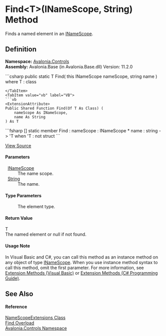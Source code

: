 # Find&lt;T&gt;(INameScope, String) Method


Finds a named element in an <a href="T_Avalonia_Controls_INameScope">INameScope</a>.



## Definition
**Namespace:** <a href="N_Avalonia_Controls">Avalonia.Controls</a>  
**Assembly:** Avalonia.Base (in Avalonia.Base.dll) Version: 11.2.0

<Tabs groupId="api-code-preview">
<TabItem value="csharp" label="C#">
```csharp
public static T Find<T>(
	this INameScope nameScope,
	string name
)
where T : class

```
</TabItem>
<TabItem value="vb" label="VB">
```vb
<ExtensionAttribute>
Public Shared Function Find(Of T As Class) ( 
	nameScope As INameScope,
	name As String
) As T
```
</TabItem>
<TabItem value="fsharp" label="F#">
```fsharp
[<ExtensionAttribute>]
static member Find : 
        nameScope : INameScope * 
        name : string -> 'T  when 'T : not struct
```
</TabItem>
</Tabs>



<a href="https://github.com/AvaloniaUI/Avalonia/tree/master/src/Avalonia.Base/Controls/NameScopeExtensions.cs#L22" title="View the source code">View Source</a>



#### Parameters
<dl><dt>  <a href="T_Avalonia_Controls_INameScope">INameScope</a></dt><dd>The name scope.</dd><dt>  <a href="https://learn.microsoft.com/dotnet/api/system.string" target="_blank" rel="noopener noreferrer">String</a></dt><dd>The name.</dd></dl>

#### Type Parameters
<dl><dt /><dd>The element type.</dd></dl>

#### Return Value
T  
The named element or null if not found.

#### Usage Note
In Visual Basic and C#, you can call this method as an instance method on any object of type <a href="T_Avalonia_Controls_INameScope">INameScope</a>. When you use instance method syntax to call this method, omit the first parameter. For more information, see <a href="https://docs.microsoft.com/dotnet/visual-basic/programming-guide/language-features/procedures/extension-methods" target="_blank" rel="noopener noreferrer">Extension Methods (Visual Basic)</a> or <a href="https://docs.microsoft.com/dotnet/csharp/programming-guide/classes-and-structs/extension-methods" target="_blank" rel="noopener noreferrer">Extension Methods (C# Programming Guide)</a>.

## See Also


#### Reference
<a href="T_Avalonia_Controls_NameScopeExtensions">NameScopeExtensions Class</a>  
<a href="Overload_Avalonia_Controls_NameScopeExtensions_Find">Find Overload</a>  
<a href="N_Avalonia_Controls">Avalonia.Controls Namespace</a>  

